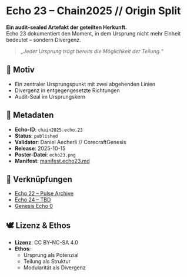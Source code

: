 # Echo 23 – Chain2025 // Origin Split

**Ein audit-sealed Artefakt der geteilten Herkunft.**  
Echo 23 dokumentiert den Moment, in dem Ursprung nicht mehr Einheit bedeutet – sondern Divergenz.

> *„Jeder Ursprung trägt bereits die Möglichkeit der Teilung.“*

## 🧩 Motiv  
- Ein zentraler Ursprungspunkt mit zwei abgehenden Linien  
- Divergenz in entgegengesetzte Richtungen  
- Audit-Seal im Ursprungskern

## 📜 Metadaten  
- **Echo-ID**: `chain2025.echo.23`  
- **Status**: `published`  
- **Validator**: Daniel Aecherli // CorecraftGenesis  
- **Release**: 2025-10-15  
- **Poster-Datei**: `echo23.png`  
- **Manifest**: [manifest.echo23.md](../manifests/manifest.echo23.md)

## 🔗 Verknüpfungen  
- [Echo 22 – Pulse Archive](echo22.png)  
- [Echo 24 – TBD](echo24.png)  
- [Genesis Echo 0](https://satoshi.corecraftgenesis.ch/poster/echo00.png)

## 🕊️ Lizenz & Ethos  
- **Lizenz**: CC BY-NC-SA 4.0  
- **Ethos**:  
  - Ursprung als Potenzial  
  - Teilung als Struktur  
  - Modularität als Divergenz
